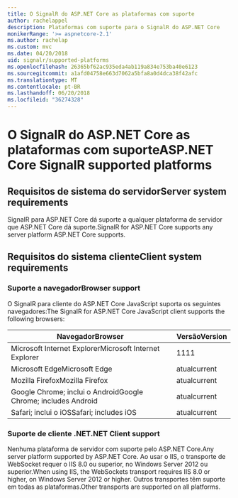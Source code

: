 ```yaml
---
title: O SignalR do ASP.NET Core as plataformas com suporte
author: rachelappel
description: Plataformas com suporte para o SignalR do ASP.NET Core
monikerRange: '>= aspnetcore-2.1'
ms.author: rachelap
ms.custom: mvc
ms.date: 04/20/2018
uid: signalr/supported-platforms
ms.openlocfilehash: 26365bf62ac935eda4ab119a834e753ba40e6123
ms.sourcegitcommit: a1afd04758e663d7062a5bfa8a0d4dca38f42afc
ms.translationtype: MT
ms.contentlocale: pt-BR
ms.lasthandoff: 06/20/2018
ms.locfileid: "36274328"
---
```

# <a name="aspnet-core-signalr-supported-platforms"></a><span data-ttu-id="ce291-103">O SignalR do ASP.NET Core as plataformas com suporte</span><span class="sxs-lookup"><span data-stu-id="ce291-103">ASP.NET Core SignalR supported platforms</span></span>

## <a name="server-system-requirements"></a><span data-ttu-id="ce291-104">Requisitos de sistema do servidor</span><span class="sxs-lookup"><span data-stu-id="ce291-104">Server system requirements</span></span>

<span data-ttu-id="ce291-105">SignalR para ASP.NET Core dá suporte a qualquer plataforma de servidor que ASP.NET Core dá suporte.</span><span class="sxs-lookup"><span data-stu-id="ce291-105">SignalR for ASP.NET Core supports any server platform ASP.NET Core supports.</span></span>

## <a name="client-system-requirements"></a><span data-ttu-id="ce291-106">Requisitos do sistema cliente</span><span class="sxs-lookup"><span data-stu-id="ce291-106">Client system requirements</span></span>

### <a name="browser-support"></a><span data-ttu-id="ce291-107">Suporte a navegador</span><span class="sxs-lookup"><span data-stu-id="ce291-107">Browser support</span></span>

<span data-ttu-id="ce291-108">O SignalR para cliente do ASP.NET Core JavaScript suporta os seguintes navegadores:</span><span class="sxs-lookup"><span data-stu-id="ce291-108">The SignalR for ASP.NET Core JavaScript client supports the following browsers:</span></span>

| <span data-ttu-id="ce291-109">Navegador</span><span class="sxs-lookup"><span data-stu-id="ce291-109">Browser</span></span> | <span data-ttu-id="ce291-110">Versão</span><span class="sxs-lookup"><span data-stu-id="ce291-110">Version</span></span> |
| ------- | ------- |
| <span data-ttu-id="ce291-111">Microsoft Internet Explorer</span><span class="sxs-lookup"><span data-stu-id="ce291-111">Microsoft Internet Explorer</span></span> | <span data-ttu-id="ce291-112">11</span><span class="sxs-lookup"><span data-stu-id="ce291-112">11</span></span> |
| <span data-ttu-id="ce291-113">Microsoft Edge</span><span class="sxs-lookup"><span data-stu-id="ce291-113">Microsoft Edge</span></span> | <span data-ttu-id="ce291-114">atual</span><span class="sxs-lookup"><span data-stu-id="ce291-114">current</span></span> |
| <span data-ttu-id="ce291-115">Mozilla Firefox</span><span class="sxs-lookup"><span data-stu-id="ce291-115">Mozilla Firefox</span></span> | <span data-ttu-id="ce291-116">atual</span><span class="sxs-lookup"><span data-stu-id="ce291-116">current</span></span> |
| <span data-ttu-id="ce291-117">Google Chrome; inclui o Android</span><span class="sxs-lookup"><span data-stu-id="ce291-117">Google Chrome; includes Android</span></span> | <span data-ttu-id="ce291-118">atual</span><span class="sxs-lookup"><span data-stu-id="ce291-118">current</span></span> |
| <span data-ttu-id="ce291-119">Safari; inclui o iOS</span><span class="sxs-lookup"><span data-stu-id="ce291-119">Safari; includes iOS</span></span> | <span data-ttu-id="ce291-120">atual</span><span class="sxs-lookup"><span data-stu-id="ce291-120">current</span></span> |
 
### <a name="net-client-support"></a><span data-ttu-id="ce291-121">Suporte de cliente .NET</span><span class="sxs-lookup"><span data-stu-id="ce291-121">.NET Client support</span></span>

<span data-ttu-id="ce291-122">Nenhuma plataforma de servidor com suporte pelo ASP.NET Core.</span><span class="sxs-lookup"><span data-stu-id="ce291-122">Any server platform supported by ASP.NET Core.</span></span> <span data-ttu-id="ce291-123">Ao usar o IIS, o transporte de WebSocket requer o IIS 8.0 ou superior, no Windows Server 2012 ou superior.</span><span class="sxs-lookup"><span data-stu-id="ce291-123">When using IIS, the WebSockets transport requires IIS 8.0 or higher, on Windows Server 2012 or higher.</span></span> <span data-ttu-id="ce291-124">Outros transportes têm suporte em todas as plataformas.</span><span class="sxs-lookup"><span data-stu-id="ce291-124">Other transports are supported on all platforms.</span></span>